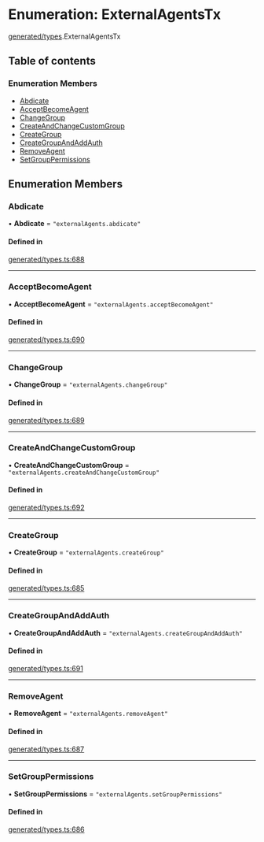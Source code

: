 # Enumeration: ExternalAgentsTx

[generated/types](../wiki/generated.types).ExternalAgentsTx

## Table of contents

### Enumeration Members

- [Abdicate](../wiki/generated.types.ExternalAgentsTx#abdicate)
- [AcceptBecomeAgent](../wiki/generated.types.ExternalAgentsTx#acceptbecomeagent)
- [ChangeGroup](../wiki/generated.types.ExternalAgentsTx#changegroup)
- [CreateAndChangeCustomGroup](../wiki/generated.types.ExternalAgentsTx#createandchangecustomgroup)
- [CreateGroup](../wiki/generated.types.ExternalAgentsTx#creategroup)
- [CreateGroupAndAddAuth](../wiki/generated.types.ExternalAgentsTx#creategroupandaddauth)
- [RemoveAgent](../wiki/generated.types.ExternalAgentsTx#removeagent)
- [SetGroupPermissions](../wiki/generated.types.ExternalAgentsTx#setgrouppermissions)

## Enumeration Members

### Abdicate

• **Abdicate** = ``"externalAgents.abdicate"``

#### Defined in

[generated/types.ts:688](https://github.com/PolymeshAssociation/polymesh-sdk/blob/3d14e829/src/generated/types.ts#L688)

___

### AcceptBecomeAgent

• **AcceptBecomeAgent** = ``"externalAgents.acceptBecomeAgent"``

#### Defined in

[generated/types.ts:690](https://github.com/PolymeshAssociation/polymesh-sdk/blob/3d14e829/src/generated/types.ts#L690)

___

### ChangeGroup

• **ChangeGroup** = ``"externalAgents.changeGroup"``

#### Defined in

[generated/types.ts:689](https://github.com/PolymeshAssociation/polymesh-sdk/blob/3d14e829/src/generated/types.ts#L689)

___

### CreateAndChangeCustomGroup

• **CreateAndChangeCustomGroup** = ``"externalAgents.createAndChangeCustomGroup"``

#### Defined in

[generated/types.ts:692](https://github.com/PolymeshAssociation/polymesh-sdk/blob/3d14e829/src/generated/types.ts#L692)

___

### CreateGroup

• **CreateGroup** = ``"externalAgents.createGroup"``

#### Defined in

[generated/types.ts:685](https://github.com/PolymeshAssociation/polymesh-sdk/blob/3d14e829/src/generated/types.ts#L685)

___

### CreateGroupAndAddAuth

• **CreateGroupAndAddAuth** = ``"externalAgents.createGroupAndAddAuth"``

#### Defined in

[generated/types.ts:691](https://github.com/PolymeshAssociation/polymesh-sdk/blob/3d14e829/src/generated/types.ts#L691)

___

### RemoveAgent

• **RemoveAgent** = ``"externalAgents.removeAgent"``

#### Defined in

[generated/types.ts:687](https://github.com/PolymeshAssociation/polymesh-sdk/blob/3d14e829/src/generated/types.ts#L687)

___

### SetGroupPermissions

• **SetGroupPermissions** = ``"externalAgents.setGroupPermissions"``

#### Defined in

[generated/types.ts:686](https://github.com/PolymeshAssociation/polymesh-sdk/blob/3d14e829/src/generated/types.ts#L686)
